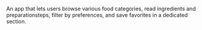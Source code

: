 
An app that lets users browse various food categories, read ingredients and preparationsteps, filter by preferences, and save favorites in a dedicated section.
